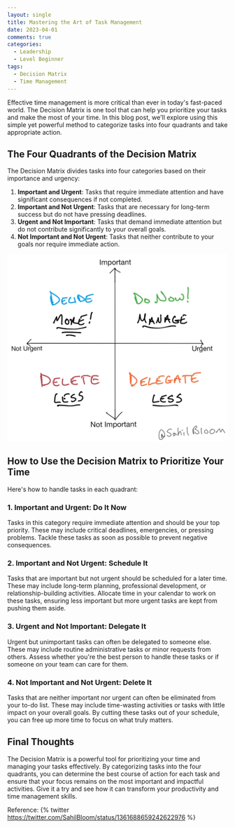 ```yaml
---
layout: single
title: Mastering the Art of Task Management
date: 2023-04-01
comments: true
categories:
  - Leadership
  - Level Beginner
tags:
  - Decision Matrix
  - Time Management
---
```


Effective time management is more critical than ever in today's fast-paced world. The Decision Matrix is one tool that can help you prioritize your tasks and make the most of your time. In this blog post, we'll explore using this simple yet powerful method to categorize tasks into four quadrants and take appropriate action.

## The Four Quadrants of the Decision Matrix

The Decision Matrix divides tasks into four categories based on their importance and urgency:

1. **Important and Urgent**: Tasks that require immediate attention and have significant consequences if not completed.
2. **Important and Not Urgent**: Tasks that are necessary for long-term success but do not have pressing deadlines.
3. **Urgent and Not Important**: Tasks that demand immediate attention but do not contribute significantly to your overall goals.
4. **Not Important and Not Urgent**: Tasks that neither contribute to your goals nor require immediate action.

![Decision Matrix](/assets/images/decision%20matrix.jpeg)

## How to Use the Decision Matrix to Prioritize Your Time

Here's how to handle tasks in each quadrant:

### 1. Important and Urgent: Do It Now

Tasks in this category require immediate attention and should be your top priority. These may include critical deadlines, emergencies, or pressing problems. Tackle these tasks as soon as possible to prevent negative consequences.

### 2. Important and Not Urgent: Schedule It

Tasks that are important but not urgent should be scheduled for a later time. These may include long-term planning, professional development, or relationship-building activities. Allocate time in your calendar to work on these tasks, ensuring less important but more urgent tasks are kept from pushing them aside.

### 3. Urgent and Not Important: Delegate It

Urgent but unimportant tasks can often be delegated to someone else. These may include routine administrative tasks or minor requests from others. Assess whether you're the best person to handle these tasks or if someone on your team can care for them.

### 4. Not Important and Not Urgent: Delete It

Tasks that are neither important nor urgent can often be eliminated from your to-do list. These may include time-wasting activities or tasks with little impact on your overall goals. By cutting these tasks out of your schedule, you can free up more time to focus on what truly matters.

## Final Thoughts

The Decision Matrix is a powerful tool for prioritizing your time and managing your tasks effectively. By categorizing tasks into the four quadrants, you can determine the best course of action for each task and ensure that your focus remains on the most important and impactful activities. Give it a try and see how it can transform your productivity and time management skills.

Reference:
{% twitter https://twitter.com/SahilBloom/status/1361688659242622976 %}
